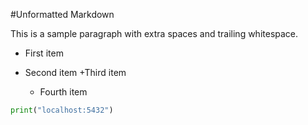 #Unformatted Markdown

This is a sample paragraph with extra spaces and trailing whitespace.

- First item
- Second item
  +Third item


    *    Fourth item

```py
print("localhost:5432")

```
